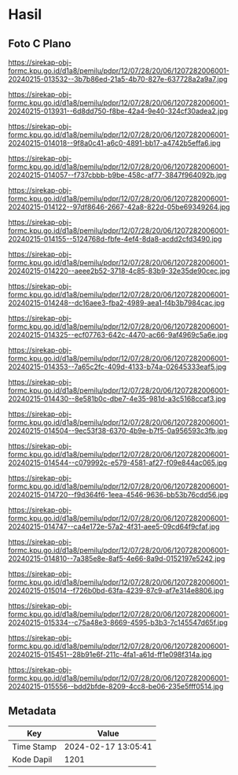 # Hasil

## Foto C Plano

https://sirekap-obj-formc.kpu.go.id/d1a8/pemilu/pdpr/12/07/28/20/06/1207282006001-20240215-013532--3b7b86ed-21a5-4b70-827e-637728a2a9a7.jpg

https://sirekap-obj-formc.kpu.go.id/d1a8/pemilu/pdpr/12/07/28/20/06/1207282006001-20240215-013931--6d8dd750-f8be-42a4-9e40-324cf30adea2.jpg

https://sirekap-obj-formc.kpu.go.id/d1a8/pemilu/pdpr/12/07/28/20/06/1207282006001-20240215-014018--9f8a0c41-a6c0-4891-bb17-a4742b5effa6.jpg

https://sirekap-obj-formc.kpu.go.id/d1a8/pemilu/pdpr/12/07/28/20/06/1207282006001-20240215-014057--f737cbbb-b9be-458c-af77-3847f964092b.jpg

https://sirekap-obj-formc.kpu.go.id/d1a8/pemilu/pdpr/12/07/28/20/06/1207282006001-20240215-014122--97df8646-2667-42a8-822d-05be69349264.jpg

https://sirekap-obj-formc.kpu.go.id/d1a8/pemilu/pdpr/12/07/28/20/06/1207282006001-20240215-014155--5124768d-fbfe-4ef4-8da8-acdd2cfd3490.jpg

https://sirekap-obj-formc.kpu.go.id/d1a8/pemilu/pdpr/12/07/28/20/06/1207282006001-20240215-014220--aeee2b52-3718-4c85-83b9-32e35de90cec.jpg

https://sirekap-obj-formc.kpu.go.id/d1a8/pemilu/pdpr/12/07/28/20/06/1207282006001-20240215-014248--dc16aee3-fba2-4989-aea1-f4b3b7984cac.jpg

https://sirekap-obj-formc.kpu.go.id/d1a8/pemilu/pdpr/12/07/28/20/06/1207282006001-20240215-014325--ecf07763-642c-4470-ac66-9af4969c5a6e.jpg

https://sirekap-obj-formc.kpu.go.id/d1a8/pemilu/pdpr/12/07/28/20/06/1207282006001-20240215-014353--7a65c2fc-409d-4133-b74a-02645333eaf5.jpg

https://sirekap-obj-formc.kpu.go.id/d1a8/pemilu/pdpr/12/07/28/20/06/1207282006001-20240215-014430--8e581b0c-dbe7-4e35-981d-a3c5168ccaf3.jpg

https://sirekap-obj-formc.kpu.go.id/d1a8/pemilu/pdpr/12/07/28/20/06/1207282006001-20240215-014504--9ec53f38-6370-4b9e-b7f5-0a956593c3fb.jpg

https://sirekap-obj-formc.kpu.go.id/d1a8/pemilu/pdpr/12/07/28/20/06/1207282006001-20240215-014544--c079992c-e579-4581-af27-f09e844ac065.jpg

https://sirekap-obj-formc.kpu.go.id/d1a8/pemilu/pdpr/12/07/28/20/06/1207282006001-20240215-014720--f9d364f6-1eea-4546-9636-bb53b76cdd56.jpg

https://sirekap-obj-formc.kpu.go.id/d1a8/pemilu/pdpr/12/07/28/20/06/1207282006001-20240215-014747--ca4e172e-57a2-4f31-aee5-09cd64f9cfaf.jpg

https://sirekap-obj-formc.kpu.go.id/d1a8/pemilu/pdpr/12/07/28/20/06/1207282006001-20240215-014810--7a385e8e-8af5-4e66-8a9d-0152197e5242.jpg

https://sirekap-obj-formc.kpu.go.id/d1a8/pemilu/pdpr/12/07/28/20/06/1207282006001-20240215-015014--f726b0bd-63fa-4239-87c9-af7e314e8806.jpg

https://sirekap-obj-formc.kpu.go.id/d1a8/pemilu/pdpr/12/07/28/20/06/1207282006001-20240215-015334--c75a48e3-8669-4595-b3b3-7c145547d65f.jpg

https://sirekap-obj-formc.kpu.go.id/d1a8/pemilu/pdpr/12/07/28/20/06/1207282006001-20240215-015451--28b91e6f-211c-4fa1-a61d-ff1e098f314a.jpg

https://sirekap-obj-formc.kpu.go.id/d1a8/pemilu/pdpr/12/07/28/20/06/1207282006001-20240215-015556--bdd2bfde-8209-4cc8-be06-235e5fff0514.jpg


## Metadata

| Key        | Value               |
| ---------- | ------------------- |
| Time Stamp | 2024-02-17 13:05:41 |
| Kode Dapil | 1201                |




